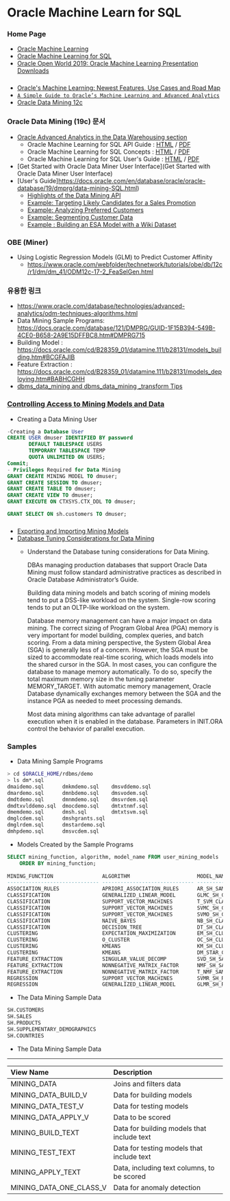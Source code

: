 # Oracle Machine Learn for SQL
### Home Page 
 * [Oracle Machine Learning](https://www.oracle.com/database/technologies/datawarehouse-bigdata/machine-learning.html)
 * [Oracle Machine Learning for SQL](https://www.oracle.com/database/technologies/datawarehouse-bigdata/oml4sql.html)
 * [Oracle Open World 2019: Oracle Machine Learning Presentation Downloads](https://blogs.oracle.com/machinelearning/oracle-open-world-2019%3a-oracle-machine-learning-presentation-downloads)
###
 * [Oracle's Machine Learning:   Newest Features, Use Cases and Road Map](https://www.oracle.com/technetwork/database/options/advanced-analytics/oaaomloverviewnewfeaturesroadmap-5462726.pdf)
 * [``A Simple Guide to Oracle’s Machine Learning and Advanced Analytics``](https://blogs.oracle.com/machinelearning/a-simple-guide-to-oracle%e2%80%99s-machine-learning-and-advanced-analytics)
 * [Oracle Data Mining  12c](https://www.oracle.com/database/technologies/advanced-analytics/odm.html)
### Oracle Data Mining (19c) 문서 
 * [Oracle Advanced Analytics in the Data Warehousing section](https://docs.oracle.com/en/database/oracle/oracle-database/19/data-warehousing.html)
   * Oracle Machine Learning for SQL API Guide :  [HTML](https://docs.oracle.com/en/database/oracle/oracle-database/19/dmapi/index.html) / [PDF](https://docs.oracle.com/en/database/oracle/oracle-database/19/dmapi/oracle-machine-learning-sql-api-guide.pdf)
   * Oracle Machine Learning for SQL Concepts : [HTML](https://docs.oracle.com/en/database/oracle/oracle-database/19/dmcon/index.html) / [PDF](https://docs.oracle.com/en/database/oracle/oracle-database/19/dmcon/oracle-machine-learning-sql-concepts.pdf)
   * Oracle Machine Learning for SQL User's Guide : [HTML](https://docs.oracle.com/en/database/oracle/oracle-database/19/dmprg/index.html) / [PDF](https://docs.oracle.com/en/database/oracle/oracle-database/19/dmprg/oracle-machine-learning-sql-users-guide.pdf)
 * [Get Started with Oracle Data Miner User Interface](Get Started with Oracle Data Miner User Interface)
 * [User's Guide]https://docs.oracle.com/en/database/oracle/oracle-database/19/dmprg/data-mining-SQL.html)
   * [Highlights of the Data Mining API](https://docs.oracle.com/en/database/oracle/oracle-database/19/dmprg/data-mining-API-highlights.html#GUID-7D00AFBD-EDED-418C-81FB-576A83CA9536)
   * [Example: Targeting Likely Candidates for a Sales Promotion](https://docs.oracle.com/en/database/oracle/oracle-database/19/dmprg/ex-targeting-candidates-sales-promotion.html#GUID-022BC694-E8B9-4686-A6E5-583C06B04E57)
   * [Example: Analyzing Preferred Customers](https://docs.oracle.com/en/database/oracle/oracle-database/19/dmprg/ex-analyzing-preferred-customers.html#GUID-9E0276FD-40E0-4053-9CA6-1FC51397BEEE)
   * [Example: Segmenting Customer Data](https://docs.oracle.com/en/database/oracle/oracle-database/19/dmprg/ex-segmenting-customer-data.html#GUID-AF8605CF-286F-4979-B0EC-A61189D17887)
   * [Example : Building an ESA Model with a Wiki Dataset](https://docs.oracle.com/en/database/oracle/oracle-database/19/dmprg/ex-building-ESA-model-wiki.html#GUID-1F7836F8-E053-4426-BFDD-7DC8064ACA2D)
### OBE (Miner)
* Using Logistic Regression Models (GLM) to Predict Customer Affinity
  - https://www.oracle.com/webfolder/technetwork/tutorials/obe/db/12c/r1/dm/dm_41/ODM12c-17-2_FeaSelGen.html  

### 유용한 링크
* https://www.oracle.com/database/technologies/advanced-analytics/odm-techniques-algorithms.html
* Data Mining Sample Programs: https://docs.oracle.com/database/121/DMPRG/GUID-1F15B394-549B-4CE0-B658-2A9E15DFFBC8.htm#DMPRG715
* Building Model : https://docs.oracle.com/cd/B28359_01/datamine.111/b28131/models_building.htm#BCGFAJIB
* Feature Extraction : https://docs.oracle.com/cd/B28359_01/datamine.111/b28131/models_deploying.htm#BABHCGHH
* [dbms_data_mining and dbms_data_mining _transform Tips](http://www.dba-oracle.com/t_packages_dbms_data_mining_transform.htm)
### [Controlling Access to Mining Models and Data](https://docs.oracle.com/en/database/oracle/oracle-database/19/dmprg/controlling-access-mining-models-data.html#GUID-FC029CBC-788B-41C8-A386-B34200C88885)
* Creating a Data Mining User
```SQL
-Creating a Database User 
CREATE USER dmuser IDENTIFIED BY password
       DEFAULT TABLESPACE USERS
       TEMPORARY TABLESPACE TEMP
       QUOTA UNLIMITED ON USERS;
Commit;
- Privileges Required for Data Mining
GRANT CREATE MINING MODEL TO dmuser;
GRANT CREATE SESSION TO dmuser;
GRANT CREATE TABLE TO dmuser;
GRANT CREATE VIEW TO dmuser;
GRANT EXECUTE ON CTXSYS.CTX_DDL TO dmuser;

GRANT SELECT ON sh.customers TO dmuser;

```
###
* [Exporting and Importing Mining Models](https://docs.oracle.com/en/database/oracle/oracle-database/19/dmprg/exporting-importing-mining-models.html#GUID-0A1878F3-36A7-47EB-B555-BD0FDA66BC23)
* [Database Tuning Considerations for Data Mining](https://docs.oracle.com/en/database/oracle/oracle-database/19/dmprg/installing-configuring-db-data-mining.html#GUID-0CBD0CE0-4F16-4DD9-A0F0-BE1AB57DCE28)
  * Understand the Database tuning considerations for Data Mining.

    DBAs managing production databases that support Oracle Data Mining must follow standard administrative practices as described in Oracle Database Administrator’s Guide.

    Building data mining models and batch scoring of mining models tend to put a DSS-like workload on the system. Single-row scoring tends to put an OLTP-like workload on the system.

    Database memory management can have a major impact on data mining. The correct sizing of Program Global Area (PGA) memory is very important for model building, complex queries, and batch scoring. From a data mining perspective, the System Global Area (SGA) is generally less of a concern. However, the SGA must be sized to accommodate real-time scoring, which loads models into the shared cursor in the SGA. In most cases, you can configure the database to manage memory automatically. To do so, specify the total maximum memory size in the tuning parameter MEMORY_TARGET. With automatic memory management, Oracle Database dynamically exchanges memory between the SGA and the instance PGA as needed to meet processing demands.

    Most data mining algorithms can take advantage of parallel execution when it is enabled in the database. Parameters in INIT.ORA control the behavior of parallel execution.

### Samples
* Data Mining Sample Programs
```bash
> cd $ORACLE_HOME/rdbms/demo
> ls dm*.sql
dmaidemo.sql      dmkmdemo.sql    dmsvddemo.sql              
dmardemo.sql      dmnbdemo.sql    dmsvodem.sql    
dmdtdemo.sql      dmnmdemo.sql    dmsvrdem.sql               
dmdtxvlddemo.sql  dmocdemo.sql    dmtxtnmf.sql                      
dmemdemo.sql      dmsh.sql        dmtxtsvm.sql
dmglcdem.sql      dmshgrants.sql                          
dmglrdem.sql      dmstardemo.sql                          
dmhpdemo.sql      dmsvcdem.sql

```
* Models Created by the Sample Programs
```sql
SELECT mining_function, algorithm, model_name FROM user_mining_models
    ORDER BY mining_function;
 
MINING_FUNCTION                ALGORITHM                      MODEL_NAME
------------------------------ ------------------------------ -------------------
ASSOCIATION_RULES              APRIORI_ASSOCIATION_RULES      AR_SH_SAMPLE
CLASSIFICATION                 GENERALIZED_LINEAR_MODEL       GLMC_SH_CLAS_SAMPLE
CLASSIFICATION                 SUPPORT_VECTOR_MACHINES        T_SVM_CLAS_SAMPLE
CLASSIFICATION                 SUPPORT_VECTOR_MACHINES        SVMC_SH_CLAS_SAMPLE
CLASSIFICATION                 SUPPORT_VECTOR_MACHINES        SVMO_SH_CLAS_SAMPLE
CLASSIFICATION                 NAIVE_BAYES                    NB_SH_CLAS_SAMPLE
CLASSIFICATION                 DECISION_TREE                  DT_SH_CLAS_SAMPLE
CLUSTERING                     EXPECTATION_MAXIMIZATION       EM_SH_CLUS_SAMPLE
CLUSTERING                     O_CLUSTER                      OC_SH_CLUS_SAMPLE
CLUSTERING                     KMEANS                         KM_SH_CLUS_SAMPLE
CLUSTERING                     KMEANS                         DM_STAR_CLUSTER
FEATURE_EXTRACTION             SINGULAR_VALUE_DECOMP          SVD_SH_SAMPLE
FEATURE_EXTRACTION             NONNEGATIVE_MATRIX_FACTOR      NMF_SH_SAMPLE
FEATURE_EXTRACTION             NONNEGATIVE_MATRIX_FACTOR      T_NMF_SAMPLE
REGRESSION                     SUPPORT_VECTOR_MACHINES        SVMR_SH_REGR_SAMPLE
REGRESSION                     GENERALIZED_LINEAR_MODEL       GLMR_SH_REGR_SAMPLE
```
* The Data Mining Sample Data
```sql
SH.CUSTOMERS 
SH.SALES 
SH.PRODUCTS 
SH.SUPPLEMENTARY_DEMOGRAPHICS
SH.COUNTRIES 
```
* The Data Mining Sample Data
---
|View Name	|Description|
|:---|:---|
|MINING_DATA     |      Joins and filters data|
|MINING_DATA_BUILD_V | Data for building models|
|MINING_DATA_TEST_V | Data for testing models|
|MINING_DATA_APPLY_V |Data to be scored|
|MINING_BUILD_TEXT|Data for building models that include text|
|MINING_TEST_TEXT|Data for testing models that include text|
|MINING_APPLY_TEXT|Data, including text columns, to be scored|
|MINING_DATA_ONE_CLASS_V|Data for anomaly detection|
